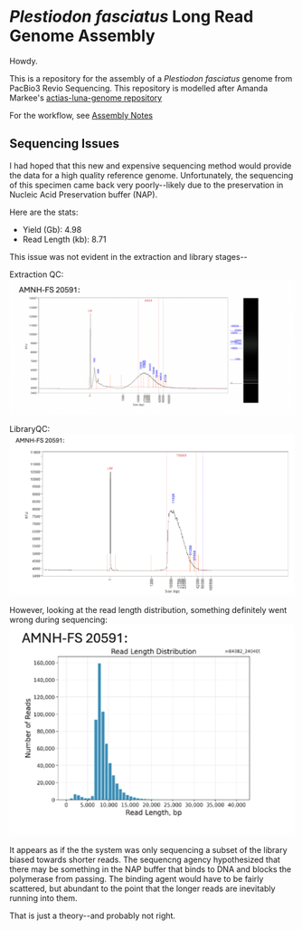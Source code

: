 # **_Plestiodon fasciatus_ Long Read Genome Assembly**

Howdy.

This is a repository for the assembly of a _Plestiodon fasciatus_ genome from PacBio3 Revio Sequencing. This repository is modelled after Amanda Markee's [actias-luna-genome repository](https://github.com/amandamarkee/actias-luna-genome.git)

For the workflow, see [Assembly Notes](AssemblyNotes.md)

## **Sequencing Issues**

I had hoped that this new and expensive sequencing method would provide the data for a high quality reference genome. 
Unfortunately, the sequencing of this specimen came back very poorly--likely due to the preservation in Nucleic Acid Preservation buffer (NAP). 

Here are the stats:
- Yield (Gb): 4.98
- Read Length (kb): 8.71

This issue was not evident in the extraction and library stages--

Extraction QC:
![Extraction QC](ExtractionQC.png)

LibraryQC:
![LibraryQC](LibraryQC.png)

However, looking at the read length distribution, something definitely went wrong during sequencing:
![ReadLengthDist](ReadLengthDist.png)

It appears as if the the system was only sequencing a subset of the library biased towards shorter reads.
The sequencng agency hypothesized that there may be something in the NAP buffer that binds to DNA and blocks the polymerase from passing. The binding agent would have to be fairly scattered, but abundant to the point that the longer reads are inevitably running into them. 

That is just a theory--and probably not right.


